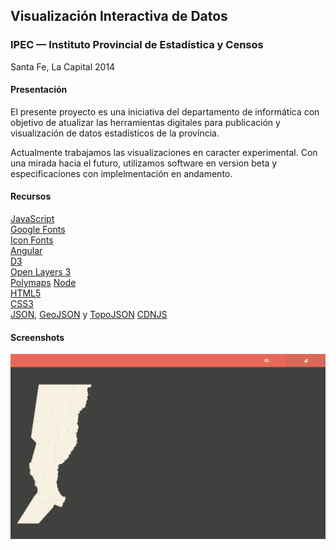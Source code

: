 Visualización Interactiva de Datos
----------------------------------

### IPEC — Instituto Provincial de Estadística y Censos
Santa Fe, La Capital 2014

#### Presentación
El presente proyecto es una iniciativa del departamento de informática con objetivo de atualizar las herramientas digitales para publicación y visualización de datos estadísticos de la província.

Actualmente trabajamos las visualizaciones en caracter experimental. Con una mirada hacia el futuro, utilizamos software en version beta y especificaciones con implelmentación en andamento.

#### Recursos
[JavaScript](https://developer.mozilla.org/en-US/docs/Web/JavaScript)  
[Google Fonts](http://www.google.com/fonts)  
[Icon Fonts](http://weloveiconfonts.com/)  
[Angular](http://angularjs.org/)  
[D3](http://d3js.org/)  
[Open Layers 3](http://ol3js.org/)  
[Polymaps](http://polymaps.org/)
[Node](http://nodejs.org/)  
[HTML5](http://developer.mozilla.org/en-US/docs/Web/Guide/HTML/HTML5)  
[CSS3](http://developer.mozilla.org/en-US/docs/Web/CSS/CSS3)  
[JSON](http://json.org/), [GeoJSON](http://geojson.org/) y [TopoJSON](http://github.com/mbostock/topojson)
[CDNJS](http://cdnjs.com/)

#### Screenshots
![2014-02-07](screenshots/20140207_001.png)